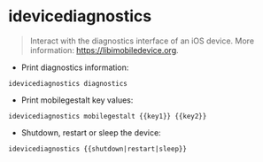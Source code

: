 # idevicediagnostics

> Interact with the diagnostics interface of an iOS device.
> More information: <https://libimobiledevice.org>.

- Print diagnostics information:

`idevicediagnostics diagnostics`

- Print mobilegestalt key values:

`idevicediagnostics mobilegestalt {{key1}} {{key2}}`

- Shutdown, restart or sleep the device:

`idevicediagnostics {{shutdown|restart|sleep}}`
